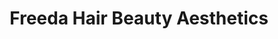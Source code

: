 ---
title: "Freeda Hair Beauty Aesthetics"
url: /ilford/freeda-hair-beauty-aesthetics/
shop: Kosmetik
---